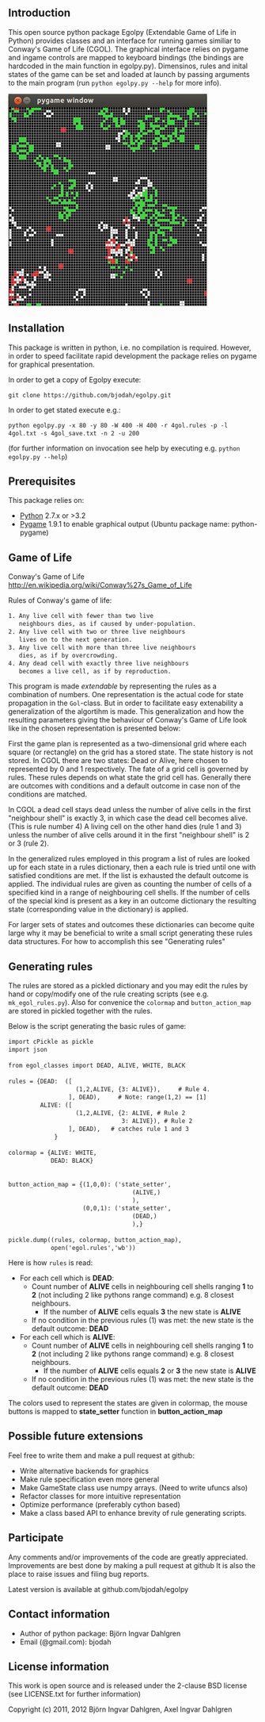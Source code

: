 ## Introduction
This open source python package Egolpy (Extendable Game of Life in Python) provides classes and an interface for running games similiar to Conway's Game of Life (CGOL).
The graphical interface relies on pygame and ingame controls are mapped to keyboard bindings (the bindings are hardcoded in the main function in egolpy.py). Dimensinos, rules and inital states of the game can be set and loaded at launch by passing arguments to the main program (run `python egolpy.py --help` for more info).

![Egolpy 4gol.rules screenshot (run cmd from 4gol.cmd)](https://github.com/bjodah/egolpy/raw/master/screenshot.png)


## Installation
This package is written in python, i.e. no compilation is required.
However, in order to speed facilitate rapid development the package relies on pygame for graphical presentation.

In order to get a copy of Egolpy execute:

    git clone https://github.com/bjodah/egolpy.git

In order to get stated execute e.g.:

    python egolpy.py -x 80 -y 80 -W 400 -H 400 -r 4gol.rules -p -l 4gol.txt -s 4gol_save.txt -n 2 -u 200

(for further information on invocation see help by executing e.g. `python egolpy.py --help`)

## Prerequisites
This package relies on:

- [Python](http://python.org) 2.7.x or >3.2
- [Pygame](http://pygame.org) 1.9.1 to enable graphical output (Ubuntu package name: python-pygame)


## Game of Life
Conway's Game of Life
http://en.wikipedia.org/wiki/Conway%27s_Game_of_Life

Rules of Conway's game of life:

    1. Any live cell with fewer than two live
       neighbours dies, as if caused by under-population.
    2. Any live cell with two or three live neighbours
       lives on to the next generation.
    3. Any live cell with more than three live neighbours
       dies, as if by overcrowding.
    4. Any dead cell with exactly three live neighbours
       becomes a live cell, as if by reproduction.

This program is made *extendable* by representing the rules as a combination of numbers. One representation is the actual code for state propagation in the `Gol`-class. But in order to facilitate easy extenability a generalization of the algortihm is made. This generalization and how the resulting parameters giving the behaviour of Conway's Game of Life look like in the chosen representation is presented below:

First the game plan is represented as a two-dimensional grid where each square (or rectangle) on the grid has a stored state. The state history is not stored. In CGOL there are two states: Dead or Alive, here chosen to represented by 0 and 1 respectively. The fate of a grid cell is governed by rules. These rules depends on what state the grid cell has. Generally there are outcomes with conditions and a default outcome in case non of the conditions are matched.

In CGOL a dead cell stays dead unless the number of alive cells in the first "neighbour shell" is exactly 3, in which case the dead cell becomes alive. (This is rule number 4) A living cell on the other hand dies (rule 1 and 3) unless the number of alive cells around it in the first "neighbour shell" is 2 or 3 (rule 2).

In the generalized rules employed in this program a list of rules are looked up for each state in a rules dictionary, then a each rule is tried until one with satisfied conditions are met. If the list is exhausted the default outcome is applied. The individual rules are given as counting the number of cells of a specified kind in a range of neighbouring cell shells. If the number of cells of the special kind is present as a key in an outcome dictionary the resulting state (corresponding value in the dictionary) is applied.

For larger sets of states and outcomes these dictionaries can become quite large why it may be beneficial to write a small script generating these rules data structures. For how to accomplish this see "Generating rules"

## Generating rules
The rules are stored as a pickled dictionary and you may edit the rules by hand or copy/modify one of the rule creating scripts (see e.g. `mk_egol_rules.py`). Also for convenice the `colormap` and `button_action_map` are stored in pickled together with the rules.

Below is the script generating the basic rules of game:

    import cPickle as pickle
    import json

    from egol_classes import DEAD, ALIVE, WHITE, BLACK

    rules = {DEAD:  ([
                       (1,2,ALIVE, {3: ALIVE}),     # Rule 4.
                     ], DEAD),     # Note: range(1,2) == [1]
             ALIVE: ([
                       (1,2,ALIVE, {2: ALIVE, # Rule 2
                                    3: ALIVE}), # Rule 2
                     ], DEAD),   # catches rule 1 and 3
                 }

    colormap = {ALIVE: WHITE,
                DEAD: BLACK}


    button_action_map = {(1,0,0): ('state_setter',
                                       (ALIVE,)
                                       ),
                         (0,0,1): ('state_setter',
                                       (DEAD,)
                                       ),}

    pickle.dump((rules, colormap, button_action_map),
                open('egol.rules','wb'))

Here is how `rules` is read:
* For each cell which is **DEAD**:
    * Count number of **ALIVE** cells in neighbouring cell shells ranging **1** to **2** (not including 2 like pythons range command) e.g. 8 closest neighbours.
        * If the number of **ALIVE** cells equals **3** the new state is **ALIVE**
    * If no condition in the previous rules (1) was met: the new state is the default outcome: **DEAD**
* For each cell which is **ALIVE**:
    * Count number of **ALIVE** cells in neighbouring cell shells ranging **1** to **2** (not including 2 like pythons range command) e.g. 8 closest neighbours.
        * If the number of **ALIVE** cells equals **2** or **3** the new state is **ALIVE**
    * If no condition in the previous rules (1) was met: the new state is the default outcome: **DEAD**

The colors used to represent the states are given in colormap, the mouse buttons is mapped to **state_setter** function in **button_action_map**

## Possible future extensions
Feel free to write them and make a pull request at github:
- Write alternative backends for graphics
- Make rule specification even more general
- Make GameState class use numpy arrays. (Need to write ufuncs also)
- Refactor classes for more intuitive representation
- Optimize performance (preferably cython based)
- Make a class based API to enhance brevity of rule generating scripts.

## Participate
Any comments and/or improvements of the code are greatly appreciated.
Improvements are best done by making a pull request at github
It is also the place to raise issues and filing bug reports.

Latest version is available at github.com/bjodah/egolpy


## Contact information
- Author of python package: Björn Ingvar Dahlgren
- Email (@gmail.com): bjodah

## License information
This work is open source and is released under the 2-clause BSD license (see LICENSE.txt for further information)

Copyright (c) 2011, 2012 Björn Ingvar Dahlgren, Axel Ingvar Dahlgren
